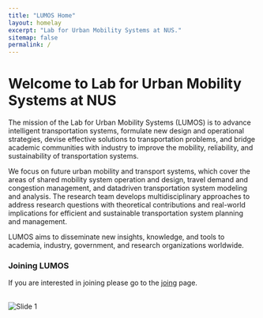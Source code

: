 ```yaml
---
title: "LUMOS Home"
layout: homelay
excerpt: "Lab for Urban Mobility Systems at NUS."
sitemap: false
permalink: /
---
```


# Welcome to Lab for Urban Mobility Systems at NUS

<!-- ![image](https://s3.eu-west-1.amazonaws.com/presspage-production-content/uploads/2580/mit_report-1-103449.jpg){: style="width: 250px; float: left;margin-right: 20px; border: 10px"} -->

The mission of the Lab for Urban Mobility Systems (LUMOS) is to advance intelligent transportation systems, formulate new design and operational strategies, devise effective solutions to transportation problems, and bridge academic communities with industry to improve the mobility, reliability, and sustainability of transportation systems. 

We focus on future urban mobility and transport systems, which cover the areas of shared mobility system operation and design, travel demand and congestion management, and datadriven transportation system modeling and analysis. The research team develops multidisciplinary approaches to address research questions with theoretical contributions and real-world implications for efficient and sustainable transportation system planning and management. 

LUMOS aims to disseminate new insights, knowledge, and tools to academia, industry, government, and research organizations worldwide.

### Joining LUMOS
If you are interested in joining please go to the [joing](joing) page. 

<!-- <img src="{{ site.url }}{{ site.baseurl }}/images/logopic/Logo_NIMH.png" style="width: 200px">	<img src="{{ site.url }}{{ site.baseurl }}/images/logopic/Logo_SFARI.png" style="width: 200px"> -->

<br>

<!-- Items -->
<div class="carousel-inner" markdown="0">
    <div class="item active">
        <img src="{{ site.url }}{{ site.baseurl }}/images/teampic/team_pic_1.jpg" alt="Slide 1" />
    </div>
    <!-- <div class="item">
        <img src="{{ site.url }}{{ site.baseurl }}/images/slider7001400/SmartTipSide.jpg" alt="Slide 2" />
    </div>
    <div class="item">
        <img src="{{ site.url }}{{ site.baseurl }}/images/slider7001400/SaphireSTM2.jpg" alt="Slide 3" />
    </div>
    <div class="item">
        <img src="{{ site.url }}{{ site.baseurl }}/images/slider7001400/lab.jpg" alt="Slide 4" />
    </div>
    <div class="item">
        <img src="{{ site.url }}{{ site.baseurl }}/images/slider7001400/Fig_Science_Web.jpg" alt="Slide 5" />
    </div>       
     <div class="item">
        <img src="{{ site.url }}{{ site.baseurl }}/images/slider7001400/cake_web.jpg" alt="Slide 6" />
    </div> -->
</div>




